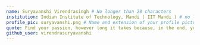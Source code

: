 ```yaml
---
name: Suryavanshi Virendrasingh # No longer than 28 characters
institution: Indian Institute of Technology, Mandi ( IIT Mandi ) # no longer than 58 characters
profile_pic: suryavanshi.png # Name and extension of your profile picture(ex. mona.png)
quote: Find your passion, however long it takes because, in the end, you're the protagonist of your own life! # no longer than 110 characters
github_user: virendrasuryavanshi
---
```

